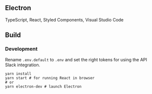 ## Electron

TypeScript, React, Styled Components, Visual Studio Code

## Build

### Development

Rename `.env.default` to `.env` and set the right tokens for using the API Slack integration.

```
yarn install
yarn start # for running React in browser
# or
yarn electron-dev # launch Electron
```

<!-- ### Release

```

``` -->
